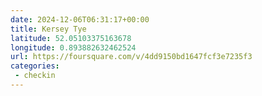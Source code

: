 ```yaml
---
date: 2024-12-06T06:31:17+00:00
title: Kersey Tye
latitude: 52.05103375163678
longitude: 0.893882632462524
url: https://foursquare.com/v/4dd9150bd1647fcf3e7235f3
categories:
 - checkin
---
```

